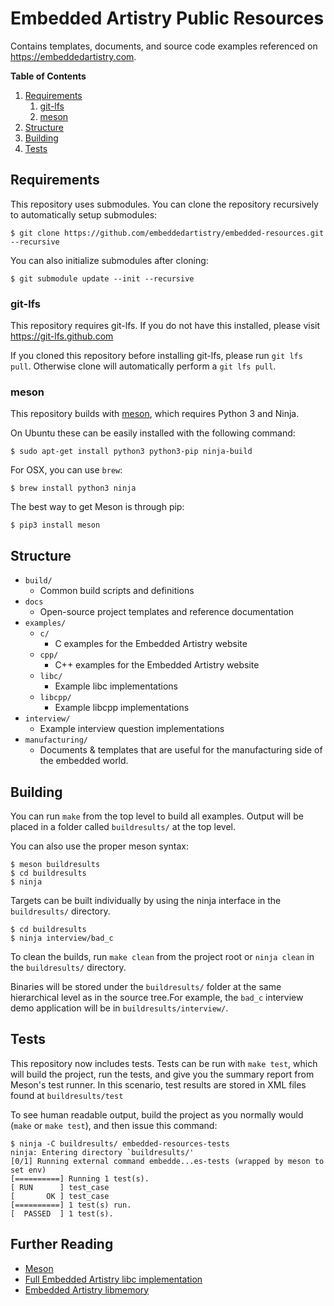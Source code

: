 # Embedded Artistry Public Resources

Contains templates, documents, and source code examples referenced on https://embeddedartistry.com.

**Table of Contents**

1. [Requirements](#requirements)
	1. [git-lfs](#git-lfs)
	2. [meson](#meson)
2. [Structure](#structure)
3. [Building](#building)
4. [Tests](#tests)

## Requirements

This repository uses submodules. You can clone the repository recursively to automatically setup submodules:

```
$ git clone https://github.com/embeddedartistry/embedded-resources.git --recursive
```

You can also initialize submodules after cloning:

```
$ git submodule update --init --recursive
```

### git-lfs

This repository requires git-lfs.  If you do not have this installed, please visit https://git-lfs.github.com

If you cloned this repository before installing git-lfs, please run `git lfs pull`.  Otherwise clone will automatically perform a `git lfs pull`.

### meson

This repository builds with [meson](ttps://mesonbuild.com), which requires Python 3 and Ninja.

On Ubuntu these can be easily installed with the following command:

```
$ sudo apt-get install python3 python3-pip ninja-build
```

For OSX, you can use `brew`:

```
$ brew install python3 ninja
```

The best way to get Meson is through pip:

```
$ pip3 install meson
```

## Structure

* `build/`
	* Common build scripts and definitions
* `docs`
	* Open-source project templates and reference documentation
* `examples/`
	* `c/`
		* C examples for the Embedded Artistry website
	* `cpp/`
		* C++ examples for the Embedded Artistry website
	* `libc/`
		* Example libc implementations
	* `libcpp/`
		* Example libcpp implementations
* `interview/`
	* Example interview question implementations
* `manufacturing/`
	* Documents & templates that are useful for the manufacturing side of the embedded world.

## Building

You can run `make` from the top level to build all examples.  Output will be placed in a folder called `buildresults/` at the top level.

You can also use the proper meson syntax:

```
$ meson buildresults
$ cd buildresults
$ ninja
```

Targets can be built individually by using the ninja interface in the `buildresults/` directory.

```
$ cd buildresults
$ ninja interview/bad_c
```

To clean the builds, run `make clean` from the project root or `ninja clean` in the `buildresults/` directory.

Binaries will be stored under the `buildresults/` folder at the same hierarchical level as in the source tree.For example, the `bad_c` interview demo application will be in `buildresults/interview/`.

## Tests

This repository now includes tests. Tests can be run with `make test`, which will build the project, run the tests, and give you the summary report from Meson's test runner. In this scenario, test results are stored in XML files found at `buildresults/test`

To see human readable output, build the project as you normally would (`make` or `make test`), and then issue this command:

```
$ ninja -C buildresults/ embedded-resources-tests
ninja: Entering directory `buildresults/'
[0/1] Running external command embedde...es-tests (wrapped by meson to set env)
[==========] Running 1 test(s).
[ RUN      ] test_case
[       OK ] test_case
[==========] 1 test(s) run.
[  PASSED  ] 1 test(s).
```

## Further Reading

* [Meson](https://www.mesonbuild.com)
* [Full Embedded Artistry libc implementation](https://github.com/embeddedartistry/libc)
* [Embedded Artistry libmemory](https://github.com/embeddedartistry/libmemory)
